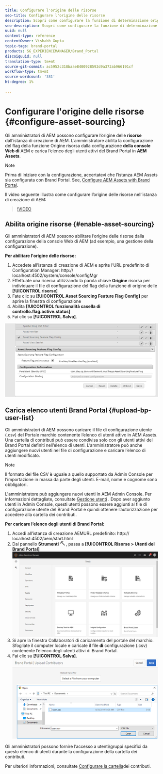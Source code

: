 ```yaml
---
title: Configurare l'origine delle risorse
seo-title: Configurare l'origine delle risorse
description: Scopri come configurare la funzione di determinazione origine delle risorse in AEM Assets.
seo-description: Scopri come configurare la funzione di determinazione origine delle risorse in AEM Assets.
uuid: null
content-type: reference
contentOwner: Vishabh Gupta
topic-tags: brand-portal
products: SG_EXPERIENCEMANAGER/Brand_Portal
discoiquuid: null
translation-type: tm+mt
source-git-commit: ac5952c318baae8400928592d9a372ab966191cf
workflow-type: tm+mt
source-wordcount: '381'
ht-degree: 1%

---
```



# Configurare l&#39;origine delle risorse {#configure-asset-sourcing}

Gli amministratori di AEM possono configurare l’origine delle **risorse** dall’istanza di creazione di AEM. L’amministratore abilita la configurazione del flag della funzione Origine risorsa dalla configurazione **della console Web di** AEM e carica l’elenco degli utenti attivi del Brand Portal in **AEM Assets**.

>[!NOTE]
>
>Prima di iniziare con la configurazione, accertatevi che l’istanza AEM Assets sia configurata con Brand Portal. See, [Configure AEM Assets with Brand Portal](../using/configure-aem-assets-with-brand-portal.md).



Il video seguente illustra come configurare l’origine delle risorse nell’istanza di creazione di AEM:

>[!VIDEO](https://video.tv.adobe.com/v/29771)

## Abilita origine risorse {#enable-asset-sourcing}

Gli amministratori di AEM possono abilitare l’origine delle risorse dalla configurazione della console Web di AEM (ad esempio, una gestione della configurazione).

**Per abilitare l&#39;origine delle risorse:**
1. Accedete all’istanza di creazione di AEM e aprite l’URL predefinito di Configuration Manager: http:// localhost:4502/system/console/configMgr
1. Effettuate una ricerca utilizzando la parola chiave **Origine** risorsa per individuare il file di configurazione del flag della funzione di origine delle **[!UICONTROL risorse]**
1. Fate clic su **[!UICONTROL Asset Sourcing Feature Flag Config]** per aprire la finestra di configurazione
1. Abilita **[!UICONTROL funzionalità casella di controllo.flag.active.status]**
1. Fai clic su **[!UICONTROL Salva]**.

![](assets/enable-asset-sourcing.png)

## Carica elenco utenti Brand Portal {#upload-bp-user-list}

Gli amministratori di AEM possono caricare il file di configurazione utente (.csv) del Portale marchio contenente l’elenco di utenti attivo in AEM Assets. Una cartella di contributi può essere condivisa solo con gli utenti attivi del Brand Portal definiti nell’elenco di utenti. L’amministratore può anche aggiungere nuovi utenti nel file di configurazione e caricare l’elenco di utenti modificato.

>[!NOTE]
>
>Il formato del file CSV è uguale a quello supportato da  Admin Console per l’importazione in massa da parte degli utenti. E-mail, nome e cognome sono obbligatori.


L&#39;amministratore può aggiungere nuovi utenti in AEM  Admin Console. Per informazioni dettagliate, consultate [Gestione utenti](brand-portal-adding-users.md) . Dopo aver aggiunto utenti in  Admin Console, questi utenti possono essere aggiunti al file di configurazione utente del Brand Portal e quindi ottenere l’autorizzazione per accedere alla cartella dei contributi.

**Per caricare l’elenco degli utenti di Brand Portal:**
1. Accedi all’istanza di creazione AEMURL predefinito: http:// localhost:4502/aem/start.html
1. Dal pannello **Strumenti** ![](assets/tools.png) , passa a **[!UICONTROL Risorse > Utenti del Brand Portal]**
   ![](assets/upload-user-list1.png)
1. Si apre la finestra Collaboratori di caricamento del portale del marchio.
Sfogliate il computer locale e caricate il file **di** configurazione (.csv) contenente l’elenco degli utenti attivi di Brand Portal.
1. Fai clic su **[!UICONTROL Salva]**.
   ![](assets/upload-user-list2.png)


Gli amministratori possono fornire l’accesso a utenti/gruppi specifici da questo elenco di utenti durante la configurazione della cartella dei contributi.

Per ulteriori informazioni, consultate [Configurare la cartella](brand-portal-contribution-folder.md)dei contributi.
